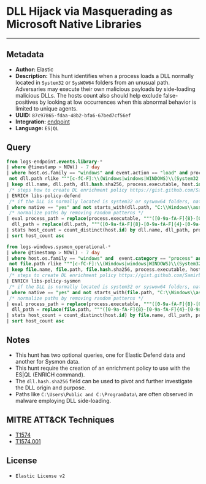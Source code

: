 # DLL Hijack via Masquerading as Microsoft Native Libraries

---

## Metadata

- **Author:** Elastic
- **Description:** This hunt identifies when a process loads a DLL normally located in `System32` or `SysWOW64` folders from an unusual path. Adversaries may execute their own malicious payloads by side-loading malicious DLLs. The hosts count also should help exclude false-positives by looking at low occurrences when this abnormal behavior is limited to unique agents.
- **UUID:** `87c97865-fdaa-48b2-bfa6-67bed7cf56ef`
- **Integration:** [endpoint](https://docs.elastic.co/integrations/endpoint)
- **Language:** `ES|QL`

## Query

```sql
from logs-endpoint.events.library-*
| where @timestamp > NOW() - 7 day
| where host.os.family == "windows" and event.action == "load" and process.code_signature.status == "trusted" and dll.code_signature.status != "trusted" and
 not dll.path rlike """[c-fC-F]:\\(Windows|windows|WINDOWS)\\(System32|SysWOW64|system32|syswow64)\\[a-zA-Z0-9_]+.dll"""
| keep dll.name, dll.path, dll.hash.sha256, process.executable, host.id
 /* steps how to create DL enrichment policy https://gist.github.com/Samirbous/9f9c3237a0ada745e71cc2ba3425311c  */
| ENRICH libs-policy-defend
 /* if the DLL is normally located is system32 or syswow64 folders, native tag will be equal to yes */
| where native == "yes" and not starts_with(dll.path, "C:\\Windows\\assembly\\NativeImages")
 /* normalize paths by removing random patterns */
| eval process_path = replace(process.executable, """([0-9a-fA-F]{8}-[0-9a-fA-F]{4}-[0-9a-fA-F]{4}-[0-9a-fA-F]{4}-[0-9a-fA-F]{12}|ns[a-z][A-Z0-9]{3,4}\.tmp|DX[A-Z0-9]{3,4}\.tmp|7z[A-Z0-9]{3,5}\.tmp|[0-9\.\-\_]{3,})""", ""),
  dll_path = replace(dll.path, """([0-9a-fA-F]{8}-[0-9a-fA-F]{4}-[0-9a-fA-F]{4}-[0-9a-fA-F]{4}-[0-9a-fA-F]{12}|ns[a-z][A-Z0-9]{3,4}\.tmp|DX[A-Z0-9]{3,4}\.tmp|7z[A-Z0-9]{3,5}\.tmp|[0-9\.\-\_]{3,})""", "")
| stats host_count = count_distinct(host.id) by dll.name, dll_path, process_path, dll.hash.sha256
| sort host_count asc
```

```sql
from logs-windows.sysmon_operational-*
| where @timestamp > NOW() - 7 day
| where host.os.family == "windows" and  event.category == "process" and event.action == "Image loaded" and file.code_signature.status != "Valid" and
 not file.path rlike """[c-fC-F]:\\(Windows|windows|WINDOWS)\\(System32|SysWOW64|system32|syswow64)\\[a-zA-Z0-9_]+.dll"""
| keep file.name, file.path, file.hash.sha256, process.executable, host.id
 /* steps to create DL enrichment policy https://gist.github.com/Samirbous/9f9c3237a0ada745e71cc2ba3425311c - just replace dll by file */
| ENRICH libs-policy-sysmon
 /* if the DLL is normally located is system32 or syswow64 folders, native tag will be equal to yes */
| where native == "yes" and not starts_with(file.path, "C:\\Windows\\assembly\\NativeImages")
 /* normalize paths by removing random patterns */
| eval process_path = replace(process.executable, """([0-9a-fA-F]{8}-[0-9a-fA-F]{4}-[0-9a-fA-F]{4}-[0-9a-fA-F]{4}-[0-9a-fA-F]{12}|ns[a-z][A-Z0-9]{3,4}\.tmp|DX[A-Z0-9]{3,4}\.tmp|7z[A-Z0-9]{3,5}\.tmp|[0-9\.\-\_]{3,})""", ""),
  dll_path = replace(file.path, """([0-9a-fA-F]{8}-[0-9a-fA-F]{4}-[0-9a-fA-F]{4}-[0-9a-fA-F]{4}-[0-9a-fA-F]{12}|ns[a-z][A-Z0-9]{3,4}\.tmp|DX[A-Z0-9]{3,4}\.tmp|7z[A-Z0-9]{3,5}\.tmp|[0-9\.\-\_]{3,})""", "")
| stats host_count = count_distinct(host.id) by file.name, dll_path, process_path, file.hash.sha256
| sort host_count asc
```

## Notes

- This hunt has two optional queries, one for Elastic Defend data and another for Sysmon data.
- This hunt require the creation of an enrichment policy to use with the ES|QL (ENRICH command).
- The `dll.hash.sha256` field can be used to pivot and further investigate the DLL origin and purpose.
- Paths like `C:\Users\Public and C:\ProgramData\` are often observed in malware employing DLL side-loading.
## MITRE ATT&CK Techniques

- [T1574](https://attack.mitre.org/techniques/T1574)
- [T1574.001](https://attack.mitre.org/techniques/T1574/001)

## License

- `Elastic License v2`

